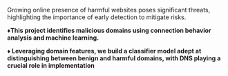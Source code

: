 Growing online presence of harmful websites poses significant threats, highlighting the importance
of early detection to mitigate risks. 

**♦This project identifies malicious domains using connection behavior analysis and machine learning.**

**♦ Leveraging domain features, we build a classifier model adept at distinguishing between benign and harmful domains, with DNS playing a crucial role in implementation**
